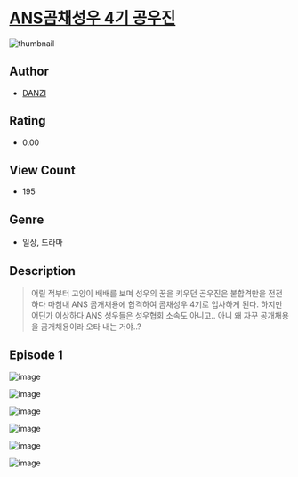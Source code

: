 # [ANS곰채성우 4기 공우진](https://comic.naver.com/challenge/list?titleId=810984)
![thumbnail](https://image-comic.pstatic.net/user_contents_data/challenge_comic/2023/05/25/353381/upload_3472949529759998521_480x623.jpeg)

## Author
- [DANZI](https://comic.naver.com/artistTitle?id=353381)

## Rating
- 0.00

## View Count
- 195

## Genre
- 일상, 드라마

## Description
> 어릴 적부터 고양이 배배를 보며 성우의 꿈을 키우던 곰우진은 불합격만을 전전하다 마침내 ANS 곰개채용에 합격하여 곰채성우 4기로 입사하게 된다. 하지만 어딘가 이상하다 ANS 성우들은 성우협회 소속도 아니고.. 아니 왜 자꾸 공개채용을 곰개채용이라 오타 내는 거야..?


## Episode 1
![image](https://image-comic.pstatic.net/user_contents_data/challenge_comic/2023/05/25/353381/upload_7017842087147354467.jpeg)

![image](https://image-comic.pstatic.net/user_contents_data/challenge_comic/2023/05/25/353381/upload_7291669991272834146.jpeg)

![image](https://image-comic.pstatic.net/user_contents_data/challenge_comic/2023/05/25/353381/upload_3847821627617261154.jpeg)

![image](https://image-comic.pstatic.net/user_contents_data/challenge_comic/2023/05/25/353381/upload_7005130658988242225.jpeg)

![image](https://image-comic.pstatic.net/user_contents_data/challenge_comic/2023/05/25/353381/upload_7221013368355906147.jpeg)

![image](https://image-comic.pstatic.net/user_contents_data/challenge_comic/2023/05/25/353381/upload_7077751195181331045.jpeg)
